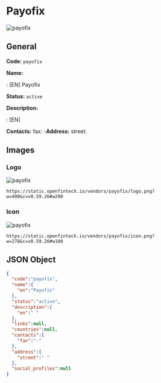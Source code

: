 
# Payofix 
![payofix](https://static.openfintech.io/vendors/payofix/logo.png?w=400&c=v0.59.26#w200)  

## General 
 
**Code:** `payofix` 
 
**Name:** 
 
:	[EN] Payofix 
 
**Status:** `active` 
 
**Description:** 
 
: [EN]   
 
**Contacts:** 
fax: -**Address:** 
street:   

## Images 

### Logo 
 
![payofix](https://static.openfintech.io/vendors/payofix/logo.png?w=400&c=v0.59.26#w200)  

```
https://static.openfintech.io/vendors/payofix/logo.png?w=400&c=v0.59.26#w200
```  

### Icon 
 
![payofix](https://static.openfintech.io/vendors/payofix/icon.png?w=278&c=v0.59.26#w100)  

```
https://static.openfintech.io/vendors/payofix/icon.png?w=278&c=v0.59.26#w100
```  

## JSON Object 

```json
{
  "code":"payofix",
  "name":{
    "en":"Payofix"
  },
  "status":"active",
  "description":{
    "en":" "
  },
  "links":null,
  "countries":null,
  "contacts":{
    "fax":"-"
  },
  "address":{
    "street":" "
  },
  "social_profiles":null
}
```  
